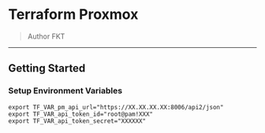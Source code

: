 # Terraform Proxmox

> Author FKT

---

## Getting Started

### Setup Environment Variables

```shell
export TF_VAR_pm_api_url="https://XX.XX.XX.XX:8006/api2/json"
export TF_VAR_api_token_id="root@pam!XXX"
export TF_VAR_api_token_secret="XXXXXX"
```